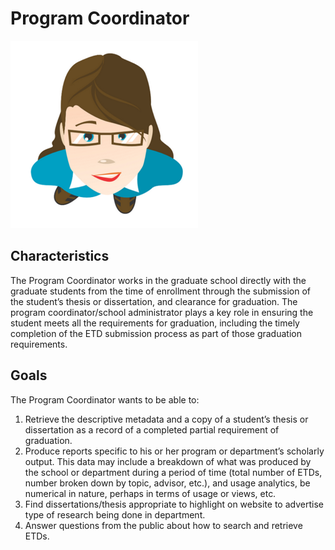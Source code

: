 
# Program Coordinator
![headshot](images/program-coordinator-sm.png)

## Characteristics
The Program Coordinator works in the graduate school directly with the graduate students from the time of enrollment through the submission of the student’s thesis or dissertation, and clearance for graduation.  The program coordinator/school administrator plays a key role in ensuring the student meets all the requirements for graduation, including the timely completion of the ETD submission process as part of those graduation requirements.

## Goals
The Program Coordinator wants to be able to:

1. Retrieve the descriptive metadata and a copy of a student’s thesis or dissertation as a record of a completed partial requirement of graduation.
2. Produce reports specific to his or her program or department’s scholarly output. This data may include a breakdown of what was produced by the school or department during a period of time (total number of ETDs, number broken down by topic, advisor, etc.), and usage analytics, 
be numerical in nature, perhaps in terms of usage or views, etc.
3. Find dissertations/thesis appropriate to highlight on website to advertise type of research being done in department.
4. Answer questions from the public about how to search and retrieve ETDs. 
